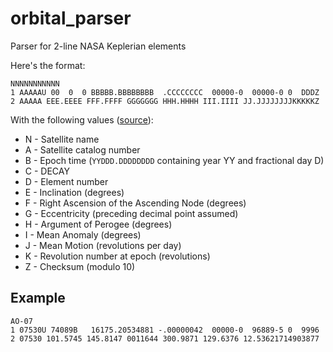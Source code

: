 # orbital_parser
Parser for 2-line NASA Keplerian elements

Here's the format:

```
NNNNNNNNNNN
1 AAAAAU 00  0  0 BBBBB.BBBBBBBB  .CCCCCCCC  00000-0  00000-0 0  DDDZ
2 AAAAA EEE.EEEE FFF.FFFF GGGGGGG HHH.HHHH III.IIII JJ.JJJJJJJJKKKKKZ
```

With the following values ([source](http://www.amsat.org/amsat/keps/formats.html)):

* N - Satellite name
* A - Satellite catalog number 
* B - Epoch time (`YYDDD.DDDDDDDD` containing year YY and fractional day D)
* C - DECAY
* D - Element number
* E - Inclination (degrees)
* F - Right Ascension of the Ascending Node (degrees)
* G - Eccentricity (preceding decimal point assumed)
* H - Argument of Perogee (degrees)
* I - Mean Anomaly (degrees)
* J - Mean Motion (revolutions per day)
* K - Revolution number at epoch (revolutions)
* Z - Checksum (modulo 10)


## Example

```
AO-07
1 07530U 74089B   16175.20534881 -.00000042  00000-0  96889-5 0  9996
2 07530 101.5745 145.8147 0011644 300.9871 129.6376 12.53621714903877
```
